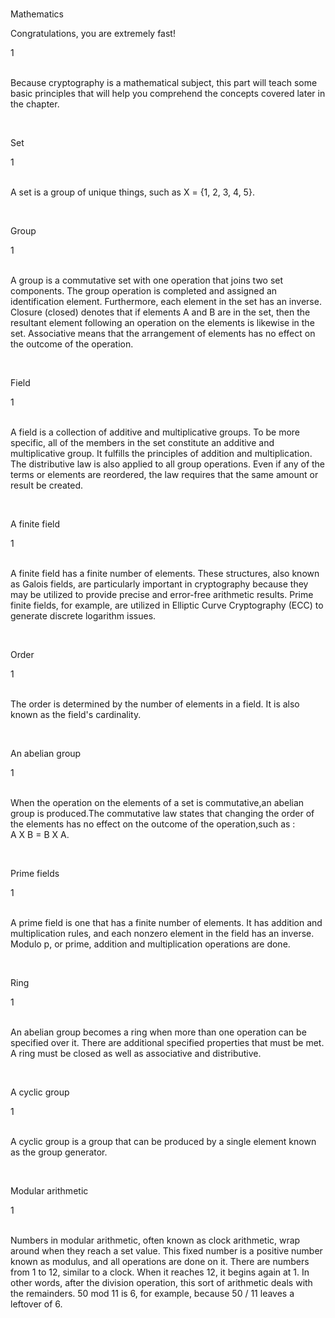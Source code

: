 <br>
<p id="title-lesson">Mathematics</p>
<p id="sub-md">Congratulations, you are extremely fast!</p>
<div id="line-md">1</div>
<br>
<p id="sub-md">Because cryptography is a mathematical subject, this part will teach some basic principles that will help you comprehend the concepts covered later in the chapter.</p>
<br>

<p id="title-lesson">Set</p>
<div id="line-md">1</div>
<br>
<p id="sub-md">A set is a group of unique things, such as <span id="special-word">X = {1, 2, 3, 4, 5}</span>.</p>
<br>

<p id="title-lesson">Group</p>
<div id="line-md">1</div>
<br>
<p id="sub-md"><span id="special-word">A group</span> is a commutative set with one operation that joins two set components. The group operation is completed and assigned an identification element. Furthermore, each element in the set has an inverse. Closure (closed) denotes that if elements A and B are in the set, then the resultant element following an operation on the elements is likewise in the set. Associative means that the arrangement of elements has no effect on the outcome of the operation.</p>

<br>

<p id="title-lesson">Field</p>
<div id="line-md">1</div>
<br>
<p id="sub-md"><span id="special-word">A field</span> is a collection of additive and multiplicative groups. To be more specific, all of the members in the set constitute an additive and multiplicative group. It fulfills the principles of addition and multiplication. The distributive law is also applied to all group operations.
Even if any of the terms or elements are reordered, the law requires that the same amount or result be created.</p>


<br>

<p id="title-lesson">A finite field</p>
<div id="line-md">1</div>
<br>
<p id="sub-md"><span id="special-word">A finite field</span> has a finite number of elements. These structures, also known as Galois fields, are particularly important in cryptography because they may be utilized to provide precise and error-free arithmetic results. Prime finite fields, for example, are utilized in Elliptic Curve Cryptography (ECC) to generate discrete logarithm issues.</p>

<br>

<p id="title-lesson">Order</p>
<div id="line-md">1</div>
<br>
<p id="sub-md"><span id="special-word">The order</span> is determined by the number of elements in a field. It is also known as the field's cardinality.</p>


<br>

<p id="title-lesson">An abelian group</p>
<div id="line-md">1</div>
<br>
<p id="sub-md">When the operation on the elements of a set is commutative,<span id="special-word">an abelian group</span> is produced.The commutative law states that changing the order of the elements has no effect on the outcome of the operation,such as : <br><span id="special-word">A X B = B X A</span>.</p>

<br>

<p id="title-lesson">Prime fields</p>
<div id="line-md">1</div>
<br>
<p id="sub-md"><span id="special-word">A prime field</span> is one that has a finite number of elements. It has addition and multiplication rules, and each nonzero element in the field has an inverse. Modulo p, or prime, addition and multiplication operations are done.</p>

<br>

<p id="title-lesson">Ring</p>
<div id="line-md">1</div>
<br>
<p id="sub-md">An abelian group becomes <span id="special-word">a ring</span> when more than one operation can be specified over it. There are additional specified properties that must be met. A ring must be closed as well as associative and distributive.</p>

<br>

<p id="title-lesson">A cyclic group</p>
<div id="line-md">1</div>
<br>
<p id="sub-md"><span id="special-word">A cyclic group</span> is a group that can be produced by a single element known as the group generator.</p>

<br>

<p id="title-lesson">Modular arithmetic</p>
<div id="line-md">1</div>
<br>
<p id="sub-md">Numbers in modular arithmetic, often known as clock arithmetic, wrap around when they reach a set value. This fixed number is a positive number known as modulus, and all operations are done on it. There are numbers from 1 to 12, similar to a clock. When it reaches 12, it begins again at 1. In other words, after the division operation, this sort of arithmetic deals with the remainders. 50 mod 11 is 6, for example, because 50 / 11 leaves a leftover of 6.</p>